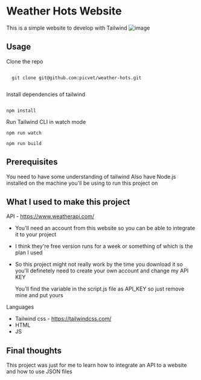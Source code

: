 # Weather Hots Website

This is a simple website to develop with Tailwind
![image](https://user-images.githubusercontent.com/87276390/205488079-44bafd12-cc6e-4a29-8432-463b7f77eeec.png)


## Usage

Clone the repo

```

  git clone git@github.com:picvet/weather-hots.git
  
```

Install dependencies of tailwind

```

npm install

```

Run Tailwind CLI in watch mode

```
npm run watch
```

```
npm run build
```

## Prerequisites

You need to have some understanding of tailwind
Also have Node.js installed on the machine you'll
be using to run this project on



## What I used to make this project

API - https://www.weatherapi.com/
  - You'll need an account from this website so you can be able to integrate it to your project
  - I think they're free version runs for a week or something of which is the plan I used
  - So this project might not really work by the time you download it so you'll definetely need
    to create your own account and change my API KEY 
    
    You'll find the variable in the script.js file as API_KEY so just remove mine and put yours
    
Languages
  - Tailwind css - https://tailwindcss.com/
  - HTML 
  - JS
  
 ## Final thoughts
 
 This project was just for me to learn how to integrate an API to a website and how to use JSON files

